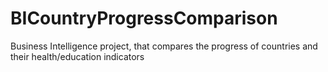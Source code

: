 # BICountryProgressComparison
Business Intelligence project, that compares the progress of countries and their health/education indicators
